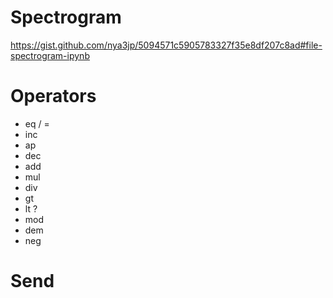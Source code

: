 # Spectrogram

https://gist.github.com/nya3jp/5094571c5905783327f35e8df207c8ad#file-spectrogram-ipynb

# Operators

- eq / =
- inc
- ap
- dec
- add
- mul
- div
- gt
- lt ?
- mod
- dem
- neg

# Send
